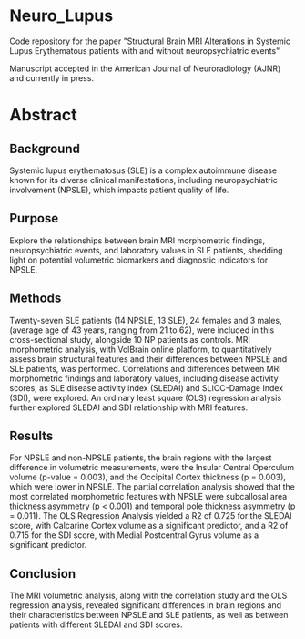 # Neuro_Lupus
Code repository for the paper "Structural Brain MRI Alterations in Systemic Lupus Erythematous patients with and without neuropsychiatric events"

Manuscript accepted in the American Journal of Neuroradiology (AJNR) and currently in press.

# Abstract

## Background
Systemic lupus erythematosus (SLE) is a complex autoimmune disease known for its diverse clinical manifestations, including neuropsychiatric involvement (NPSLE), which impacts patient quality of life.
## Purpose
Explore the relationships between brain MRI morphometric findings, neuropsychiatric events, and laboratory values in SLE patients, shedding light on potential volumetric biomarkers and diagnostic indicators for NPSLE.
## Methods
Twenty-seven SLE patients (14 NPSLE, 13 SLE), 24 females and 3 males, (average age of 43 years, ranging from 21 to 62), were included in this cross-sectional study, alongside 10 NP patients as controls. MRI morphometric analysis, with VolBrain online platform, to quantitatively assess brain structural features and their differences between NPSLE and SLE patients, was performed. Correlations and differences between MRI morphometric findings and laboratory values, including disease activity scores, as SLE disease activity index (SLEDAI) and SLICC-Damage Index (SDI), were explored. An ordinary least square (OLS) regression analysis further explored SLEDAI and SDI relationship with MRI features.
## Results
For NPSLE and non-NPSLE patients, the brain regions with the largest difference in volumetric measurements, were the Insular Central Operculum volume (p-value = 0.003), and the Occipital Cortex thickness (p = 0.003), which were lower in NPSLE. The partial correlation analysis showed that the most correlated morphometric features with NPSLE were subcallosal area thickness asymmetry (p < 0.001) and temporal pole thickness asymmetry (p = 0.011). The OLS Regression Analysis yielded a R2 of 0.725 for the SLEDAI score, with Calcarine Cortex volume as a significant predictor, and a R2 of 0.715 for the SDI score, with Medial Postcentral Gyrus volume as a significant predictor.
## Conclusion
The MRI volumetric analysis, along with the correlation study and the OLS regression analysis, revealed significant differences in brain regions and their characteristics between NPSLE and SLE patients, as well as between patients with different SLEDAI and SDI scores.
